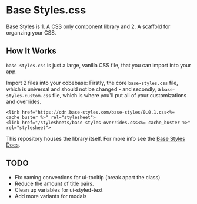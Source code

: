 # Base Styles.css

Base Styles is 1. A CSS only component library and 2. A scaffold for organzing your CSS.

## How It Works

`base-styles.css` is just a large, vanilla CSS file, that you can import into your app. 

Import 2 files into your cobebase: Firstly, the core `base-styles.css` file, which is universal and should not be changed - and secondly, a `base-styles-custom.css` file, which is where you'll put all of your customizations and overrides.

```
<link href="https://cdn.base-styles.com/base-styles/0.0.1.css<%= cache_buster %>" rel="stylesheet">
<link href="/stylesheets/base-styles-overrides.css<%= cache_buster %>" rel="stylesheet">
```

This repository houses the library itself. For more info see the [Base Styles Docs](https://base-styles.com).

## TODO

- Fix naming conventions for ui-tooltip (break apart the class)
- Reduce the amount of title pairs.
- Clean up variables for ui-styled-text
- Add more variants for modals